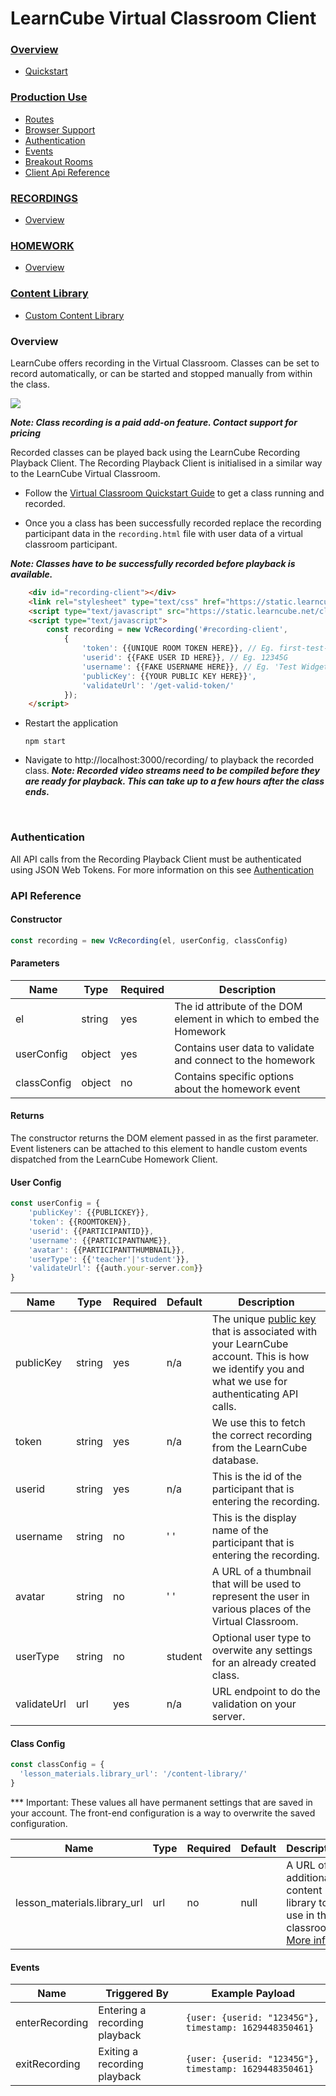 # LearnCube Virtual Classroom Client

### [Overview](README.md)
  * [Quickstart](README.md#quickstart)

### [Production Use](PRODUCTION.md)
  * [Routes](PRODUCTION.md#routes)
  * [Browser Support](PRODUCTION.md#browser)
  * [Authentication](AUTH.md#authentication)
  * [Events](PRODUCTION.md#events)
  * [Breakout Rooms](PRODUCTION.md#breakout-rooms)
  * [Client Api Reference](PRODUCTION.md#api-reference)

[comment]: <> (### [Rest Api]&#40;RESTAPI.md&#41;)

[comment]: <> (  * [Classrooms]&#40;RESTAPI.md#classrooms&#41;)

[comment]: <> (  * [Participants]&#40;RESTAPI.md#participants&#41;)

### [RECORDINGS](RECORDINGS.md)
  * [Overview](RECORDINGS.md#overview)

### [HOMEWORK](HOMEWORK.md)
  * [Overview](HOMEWORK.md#overview)

### [Content Library](LIBRARY.md)
  * [Custom Content Library](LIBRARY.md#custom-content-library)


### Overview

LearnCube offers recording in the Virtual Classroom. Classes can be set to record automatically, or can be started and stopped manually from within the class.

<img src="https://downloads.intercomcdn.com/i/o/301690546/08cd7769c8a6a877755b475a/image.png" />

***Note: Class recording is a paid add-on feature. Contact support for pricing***

Recorded classes can be played back using the LearnCube Recording Playback Client. The Recording Playback Client is initialised in a similar way to the LearnCube Virtual Classroom. 

- Follow the [Virtual Classroom Quickstart Guide](README.md) to get a class running and recorded.

- Once you a class has been successfully recorded replace the recording participant data in the `recording.html` file with user data of a virtual classroom participant. 
  
***Note: Classes have to be successfully recorded before playback is available.***

  ```html
      <div id="recording-client"></div>
      <link rel="stylesheet" type="text/css" href="https://static.learncube.net/client/recordings.css">
      <script type="text/javascript" src="https://static.learncube.net/client/recordings.js"></script>
      <script type="text/javascript">
          const recording = new VcRecording('#recording-client',
              {
                  'token': {{UNIQUE ROOM TOKEN HERE}}, // Eg. first-test-room-token
                  'userid': {{FAKE USER ID HERE}}, // Eg. 12345G
                  'username': {{FAKE USERNAME HERE}}, // Eg. 'Test Widget Teacher',
                  'publicKey': {{YOUR PUBLIC KEY HERE}}',
                  'validateUrl': '/get-valid-token/'
              });
      </script>
  ```
- Restart the application 
  ```shell
  npm start
  ```

- Navigate to http://localhost:3000/recording/ to playback the recorded class.
***Note: Recorded video streams need to be compiled before they are ready for playback. This can take up to a few hours after the class ends.***

<br/>

### Authentication
All API calls from the Recording Playback Client must be authenticated using JSON Web Tokens. For more information on this see [Authentication](AUTH.md#authentication)

### API Reference

#### Constructor
```javascript
const recording = new VcRecording(el, userConfig, classConfig)
```

#### Parameters
Name | Type | Required | Description
-----|---------|-----|---------|
el | string | yes | The id attribute of the DOM element in which to embed the Homework |
userConfig | object | yes | Contains user data to validate and connect to the homework |
classConfig | object | no | Contains specific options about the homework event |

#### Returns
The constructor returns the DOM element passed in as the first parameter. Event listeners can be attached to this element to handle custom events dispatched from the LearnCube Homework Client.


#### User Config
```javascript
const userConfig = {
    'publicKey': {{PUBLICKEY}},
    'token': {{ROOMTOKEN}},
    'userid': {{PARTICIPANTID}},
    'username': {{PARTICIPANTNAME}},
    'avatar': {{PARTICIPANTTHUMBNAIL}},
    'userType': {{'teacher'|'student'}},
    'validateUrl': {{auth.your-server.com}}
}
```
Name | Type | Required | Default  | Description
-----|---------|-----|---------|---|
publicKey | string | yes | n/a | The unique [public key](https://app.learncube.com/app/dashboard/#api) that is associated with your LearnCube account. This is how we identify you and what we use for authenticating API calls.|
token | string | yes | n/a  | We use this to fetch the correct recording from the LearnCube database. |
userid | string | yes | n/a  | This is the id of the participant that is entering the recording. |
username | string | no | ' ' | This is the display name of the participant that is entering the recording. |
avatar | string | no | ' ' | A URL of a thumbnail that will be used to represent the user in various places of the Virtual Classroom. |
userType | string | no | student | Optional user type to overwite any settings for an already created class. |
validateUrl | url | yes | n/a  | URL endpoint to do the validation on your server. |

#### Class Config
```javascript
const classConfig = {
  'lesson_materials.library_url': '/content-library/'
}
```
*** Important: These values all have permanent settings that are saved in your account. The front-end configuration is a way to overwrite the saved configuration.

Name | Type | Required | Default | Description
-----|------|----------|---------|------------|
lesson_materials.library_url | url | no | null  | A URL of an additional content library to use in the classroom. [More info](LIBRARY.md) |

#### Events
Name | Triggered By | Example Payload | 
-----|--------------|---------|
enterRecording | Entering a recording playback | `{user: {userid: "12345G"}, timestamp: 1629448350461}` 
exitRecording | Exiting a recording playback | `{user: {userid: "12345G"}, timestamp: 1629448350461}` 

